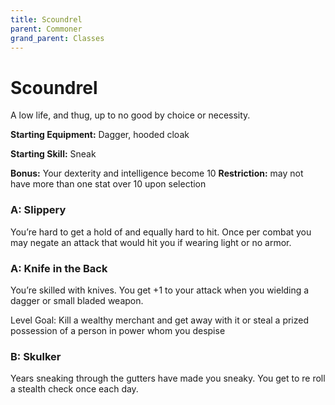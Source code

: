```yaml
---
title: Scoundrel
parent: Commoner
grand_parent: Classes
---
```

# Scoundrel

A low life, and thug, up to no good by choice or necessity.

**Starting Equipment:** Dagger, hooded cloak

**Starting Skill:** Sneak

**Bonus:** Your dexterity and intelligence become 10
**Restriction:** may not have more than one stat over 10 upon selection

### A: Slippery
You’re hard to get a hold of and equally hard to hit. Once per combat you may
negate an attack that would hit you if wearing light or no armor.

### A: Knife in the Back
You’re skilled with knives. You get +1 to your attack when you wielding a
dagger or small bladed weapon.

Level Goal: Kill a wealthy merchant and get away with it or steal a prized
possession of a person in power whom you despise

### B: Skulker
Years sneaking through the gutters have made you sneaky. You get to re roll a
stealth check once each day. 


